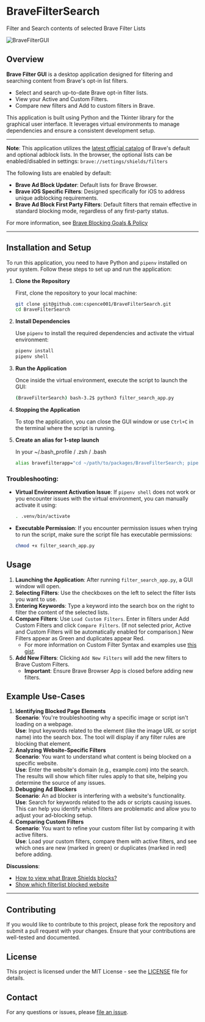 # BraveFilterSearch
Filter and Search contents of selected Brave Filter Lists

![BraveFilterGUI](https://github.com/user-attachments/assets/932c3f3f-2b3e-42f7-8404-8131eab221d9)

## Overview

**Brave Filter GUI** is a desktop application designed for filtering and searching content from Brave's opt-in list filters. <br>
- Select and search up-to-date Brave opt-in filter lists.
- View your Active and Custom Filters. 
- Compare new filters and Add to custom filters in Brave.

This application is built using Python and the Tkinter library for the graphical user interface. It leverages virtual environments to manage dependencies and ensure a consistent development setup.

---

**Note**: This application utilizes the [latest official catalog](https://github.com/brave/adblock-resources/blob/master/filter_lists/list_catalog.json) of Brave's default and optional adblock lists.
In the browser, the optional lists can be enabled/disabled in settings: `brave://settings/shields/filters`

The following lists are enabled by default:
- **Brave Ad Block Updater**: Default lists for Brave Browser.
- **Brave iOS Specific Filters**: Designed specifically for iOS to address unique adblocking requirements.
- **Brave Ad Block First Party Filters**: Default filters that remain effective in standard blocking mode, regardless of any first-party status.

For more information, see [Brave Blocking Goals & Policy](https://github.com/brave/brave-browser/wiki/Blocking-goals-and-policy)

---
## Installation and Setup

To run this application, you need to have Python and `pipenv` installed on your system. Follow these steps to set up and run the application:

1. **Clone the Repository**

   First, clone the repository to your local machine:

   ```bash
   git clone git@github.com:cspence001/BraveFilterSearch.git
   cd BraveFilterSearch
   ```

2. **Install Dependencies**

   Use `pipenv` to install the required dependencies and activate the virtual environment:

   ```bash
   pipenv install
   pipenv shell
   ```

3. **Run the Application**

   Once inside the virtual environment, execute the script to launch the GUI:

   ```bash
   (BraveFilterSearch) bash-3.2$ python3 filter_search_app.py
   ```

4. **Stopping the Application**

   To stop the application, you can close the GUI window or use `Ctrl+C` in the terminal where the script is running.

5. **Create an alias for 1-step launch**

   In your ~/.bash_profile / .zsh / .bash
   ```bash
   alias bravefilterapp="cd ~/path/to/packages/BraveFilterSearch; pipenv run python3 filter_search_app.py"
   ```

### Troubleshooting:

- **Virtual Environment Activation Issue**: If `pipenv shell` does not work or you encounter issues with the virtual environment, you can manually activate it using:

  ```bash
  . .venv/bin/activate
  ```

- **Executable Permission**: If you encounter permission issues when trying to run the script, make sure the script file has executable permissions:

  ```bash
  chmod +x filter_search_app.py
  ```

## Usage

1. **Launching the Application**: After running `filter_search_app.py`, a GUI window will open.
2. **Selecting Filters**: Use the checkboxes on the left to select the filter lists you want to use.
3. **Entering Keywords**: Type a keyword into the search box on the right to filter the content of the selected lists.
4. **Compare Filters**: Use `Load Custom Filters`. Enter in filters under Add Custom Filters and click `Compare Filters`. (If not selected prior, Active and Custom Filters will be automatically enabled for comparison.) New Filters appear as Green and duplicates appear Red.
   - For more information on Custom Filter Syntax and examples use [this gist](https://gist.github.com/cspence001/a7e50832ba9c682e4b7f53738383b8b9#custom-filters).
5. **Add New Filters**: Clicking `Add New Filters` will add the new filters to Brave Custom Filters. 
   - <b>Important</b>: Ensure Brave Browser App is closed before adding new filters. 

## Example Use-Cases

1. **Identifying Blocked Page Elements**<br>
**Scenario**: You're troubleshooting why a specific image or script isn't loading on a webpage.<br>
**Use**: Input keywords related to the element (like the image URL or script name) into the search box. The tool will display if any filter rules are blocking that element.
2. **Analyzing Website-Specific Filters**<br>
**Scenario**: You want to understand what content is being blocked on a specific website.<br>
**Use**: Enter the website's domain (e.g., example.com) into the search. The results will show which filter rules apply to that site, helping you determine the source of any issues.
3. **Debugging Ad Blockers**<br>
**Scenario**: An ad blocker is interfering with a website's functionality.<br>
**Use**: Search for keywords related to the ads or scripts causing issues. This can help you identify which filters are problematic and allow you to adjust your ad-blocking setup.
4. **Comparing Custom Filters**<br>
**Scenario**: You want to refine your custom filter list by comparing it with active filters.<br>
**Use**: Load your custom filters, compare them with active filters, and see which ones are new (marked in green) or duplicates (marked in red) before adding.

**Discussions**:
- [How to view what Brave Shields blocks?](https://community.brave.com/t/how-to-view-what-brave-shields-blocks/443285/12) <br>
- [Show which filterlist blocked website](https://community.brave.com/t/adblock-show-which-filterlist-blocked-website/512493)

---
## Contributing

If you would like to contribute to this project, please fork the repository and submit a pull request with your changes. Ensure that your contributions are well-tested and documented.

## License

This project is licensed under the MIT License - see the [LICENSE](https://github.com/cspence001/BraveFilterSearch/blob/main/LICENSE) file for details.

## Contact

For any questions or issues, please [file an issue](https://github.com/cspence001/BraveFilterSearch/issues/new/).
